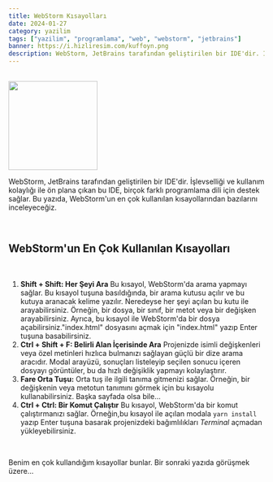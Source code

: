 ```yaml
---
title: WebStorm Kısayolları
date: 2024-01-27
category: yazilim
tags: ["yazilim", "programlama", "web", "webstorm", "jetbrains"]
banner: https://i.hizliresim.com/kuffoyn.png
description: WebStorm, JetBrains tarafından geliştirilen bir IDE'dir. İşlevselliği ve kullanım kolaylığı ile ön plana çıkan bu IDE, birçok farklı programlama dili için destek sağlar. Bu yazıda, WebStorm'un en çok kullanılan kısayollarından bazılarını inceleyeceğiz.
---
```


<br/>

<img src="https://upload.wikimedia.org/wikipedia/commons/thumb/c/c0/WebStorm_Icon.svg/1200px-WebStorm_Icon.svg.png" width="175" />

<br/>

WebStorm, JetBrains tarafından geliştirilen bir IDE'dir. İşlevselliği ve kullanım kolaylığı ile ön plana çıkan bu IDE, birçok farklı programlama dili için destek sağlar. Bu yazıda, WebStorm'un en çok kullanılan kısayollarından bazılarını inceleyeceğiz.

<br/>

## WebStorm'un En Çok Kullanılan Kısayolları

<br/>

1. **Shift + Shift: Her Şeyi Ara** Bu kısayol, WebStorm'da arama yapmayı sağlar. Bu kısayol tuşuna basıldığında, bir arama kutusu açılır ve bu kutuya aranacak kelime yazılır. Neredeyse her şeyi açılan bu kutu ile arayabilirsiniz. Örneğin, bir dosya, bir sınıf, bir metot veya bir değişken arayabilirsiniz. Ayrıca, bu kısayol ile WebStorm'da bir dosya açabilirsiniz."index.html" dosyasını açmak için "index.html" yazıp Enter tuşuna basabilirsiniz.
2. **Ctrl + Shift + F: Belirli Alan İçerisinde Ara** Projenizde isimli değişkenleri veya özel metinleri hızlıca bulmanızı sağlayan güçlü bir dize arama aracıdır. Modal arayüzü, sonuçları listeleyip seçilen sonucu içeren dosyayı görüntüler, bu da hızlı değişiklik yapmayı kolaylaştırır.
3. **Fare Orta Tuşu:** Orta tuş ile ilgili tanıma gitmenizi sağlar. Örneğin, bir değişkenin veya metotun tanımını görmek için bu kısayolu kullanabilirsiniz. Başka sayfada olsa bile...
4. **Ctrl + Ctrl: Bir Komut Çalıştır** Bu kısayol, WebStorm'da bir komut çalıştırmanızı sağlar. Örneğin,bu kısayol ile açılan modala `yarn install` yazıp Enter tuşuna basarak projenizdeki bağımlılıkları *Terminal* açmadan yükleyebilirsiniz.

<br/>

Benim en çok kullandığım kısayollar bunlar. Bir sonraki yazıda görüşmek üzere...
